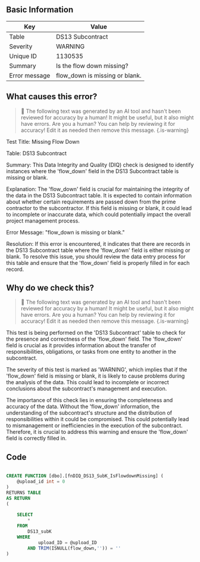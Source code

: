 ## Basic Information
| Key         | Value          |
|-------------|----------------|
| Table       | DS13 Subcontract |
| Severity    | WARNING |
| Unique ID   | 1130535   |
| Summary     | Is the flow down missing? |
| Error message | flow_down is missing or blank. |

## What causes this error?

> :robot: The following text was generated by an AI tool and hasn't been reviewed for accuracy by a human! It might be useful, but it also might have errors. Are you a human? You can help by reviewing it for accuracy! Edit it as needed then remove this message.
{.is-warning}

Test Title: Missing Flow Down

Table: DS13 Subcontract

Summary: This Data Integrity and Quality (DIQ) check is designed to identify instances where the 'flow_down' field in the DS13 Subcontract table is missing or blank. 

Explanation: The 'flow_down' field is crucial for maintaining the integrity of the data in the DS13 Subcontract table. It is expected to contain information about whether certain requirements are passed down from the prime contractor to the subcontractor. If this field is missing or blank, it could lead to incomplete or inaccurate data, which could potentially impact the overall project management process.

Error Message: "flow_down is missing or blank."

Resolution: If this error is encountered, it indicates that there are records in the DS13 Subcontract table where the 'flow_down' field is either missing or blank. To resolve this issue, you should review the data entry process for this table and ensure that the 'flow_down' field is properly filled in for each record.
## Why do we check this?

> :robot: The following text was generated by an AI tool and hasn't been reviewed for accuracy by a human! It might be useful, but it also might have errors. Are you a human? You can help by reviewing it for accuracy! Edit it as needed then remove this message.
{.is-warning}

This test is being performed on the 'DS13 Subcontract' table to check for the presence and correctness of the 'flow_down' field. The 'flow_down' field is crucial as it provides information about the transfer of responsibilities, obligations, or tasks from one entity to another in the subcontract. 

The severity of this test is marked as 'WARNING', which implies that if the 'flow_down' field is missing or blank, it is likely to cause problems during the analysis of the data. This could lead to incomplete or incorrect conclusions about the subcontract's management and execution.

The importance of this check lies in ensuring the completeness and accuracy of the data. Without the 'flow_down' information, the understanding of the subcontract's structure and the distribution of responsibilities within it could be compromised. This could potentially lead to mismanagement or inefficiencies in the execution of the subcontract. Therefore, it is crucial to address this warning and ensure the 'flow_down' field is correctly filled in.
## Code

```sql

CREATE FUNCTION [dbo].[fnDIQ_DS13_SubK_IsFlowdownMissing] (
	@upload_id int = 0
)
RETURNS TABLE
AS RETURN
(
	
	SELECT
		*
	FROM 
		DS13_subK
	WHERE 
			upload_ID = @upload_ID 
		AND TRIM(ISNULL(flow_down,'')) = ''
)
```
